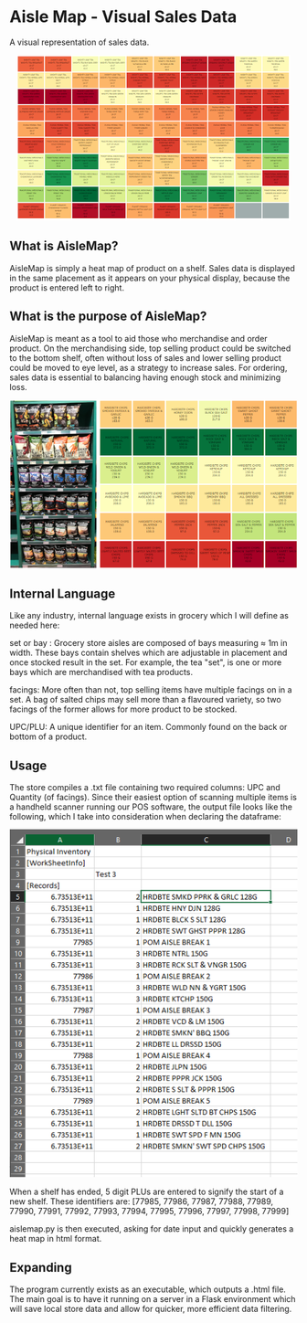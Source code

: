 # Aisle Map - Visual Sales Data
A visual representation of sales data.

<p align="center">
<img src="https://github.com/aaronphaneuf/aisle_map/blob/master/images/tea_heatmap.PNG">
</p>

## What is AisleMap?
AisleMap is simply a heat map of product on a shelf. Sales data is displayed in the same placement as it appears on your
physical display, because the product is entered left to right.

## What is the purpose of AisleMap?
AisleMap is meant as a tool to aid those who merchandise and order product. On the merchandising side, top selling product
could be switched to the bottom shelf, often without loss of sales and lower selling product could be moved to eye level, as a strategy to increase sales. For ordering, sales data is essential to balancing having enough stock and minimizing loss.

<p align="center">
<img src="https://github.com/aaronphaneuf/aisle_map/blob/master/images/comparison.PNG">
</p>

## Internal Language
Like any industry, internal language exists in grocery which I will define as needed here:

set or bay : Grocery store aisles are composed of bays measuring ≈ 1m in width. These bays contain shelves which are adjustable in placement and once stocked result in the set. For example, the tea "set", is one or more bays which are merchandised with tea products.

facings: More often than not, top selling items have multiple facings on in a set. A bag of salted chips may sell more than a flavoured variety, so two facings of the former allows for more product to be stocked.

UPC/PLU: A unique identifier for an item. Commonly found on the back or bottom of a product.

## Usage
The store compiles a .txt file containing two required columns: UPC and Quantity (of facings). Since their easiest option of scanning
multiple items is a handheld scanner running our POS software, the output file looks like the following, which I take into consideration
when declaring the dataframe:

<p align="center">
<img src="https://github.com/aaronphaneuf/aisle_map/blob/master/images/storescan.PNG">
</p>

When a shelf has ended, 5 digit PLUs are entered to signify the start of a new shelf. These identifiers are:
[77985, 77986, 77987, 77988, 77989, 77990, 77991, 77992, 77993, 77994, 77995, 77996, 77997, 77998, 77999]

aislemap.py is then executed, asking for date input and quickly generates a heat map in html format.

## Expanding
The program currently exists as an executable, which outputs a .html file. The main goal is to have it running on a server in a Flask environment which will save local store data and allow for quicker, more efficient data filtering.
